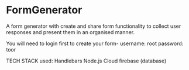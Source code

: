 # FormGenerator
A form generator with create and share form functionality to collect user responses and present them in an organised manner.

You will need to login first to create your form-
    username: root
    password: toor

TECH STACK used:
    Handlebars
    Node.js
    Cloud firebase (database)
